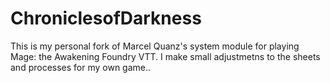 # ChroniclesofDarkness
This is my personal fork of Marcel Quanz's system module for playing Mage: the Awakening Foundry VTT. I make small adjustmetns to the sheets and processes for my own game..
